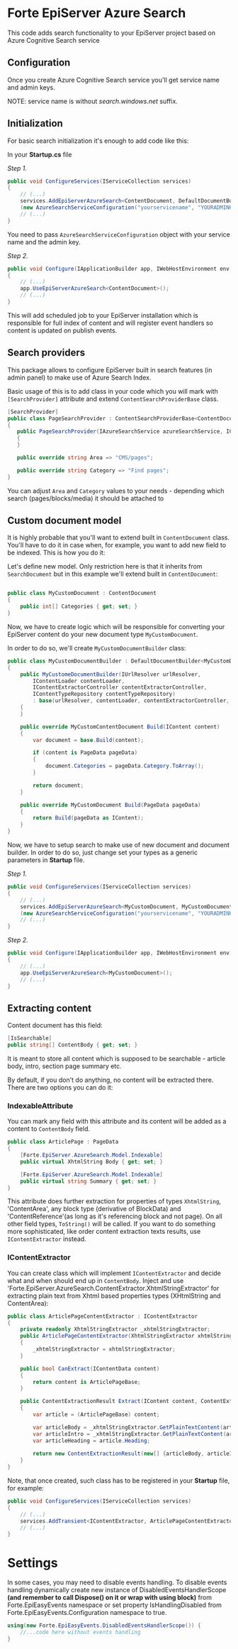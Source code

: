 # Forte EpiServer Azure Search

This code adds search functionality to your EpiServer project based on Azure Cognitive Search service

## Configuration

Once you create Azure Cognitive Search service you'll get service name and admin keys.

NOTE: service name is without _search.windows.net_ suffix.

## Initialization

For basic search initialization it's enough to add code like this:

In your **Startup.cs** file

_Step 1._
```c#
public void ConfigureServices(IServiceCollection services)
{
    // (...)
    services.AddEpiServerAzureSearch<ContentDocument, DefaultDocumentBuilder>
    (new AzureSearchServiceConfiguration("yourservicename", "YOURADMINKEY")); 
    // (...)
}
```
You need to pass `AzureSearchServiceConfiguration` object with your service name and the admin key. 

_Step 2._
```c#
public void Configure(IApplicationBuilder app, IWebHostEnvironment env)
{
    // (...)
    app.UseEpiServerAzureSearch<ContentDocument>();
    // (...)
}
```

This will add scheduled job to your EpiServer installation which is responsible for full index of content 
and will register event handlers so content is updated on publish events. 

## Search providers

 This package allows to configure EpiServer built in search features (in admin panel) to make use of Azure Search Index. 
 
 Basic usage of this is to add class in your code which you will mark with `[SearchProvider]` attribute and extend `ContentSearchProviderBase` class.
 
 ```c#
[SearchProvider]
public class PageSearchProvider : ContentSearchProviderBase<ContentDocument>
{
    public PageSearchProvider(IAzureSearchService azureSearchService, IContentLanguageAccessor contentLanguageAccessor) : base(azureSearchService, contentLanguageAccessor)
    {
    }

    public override string Area => "CMS/pages";

    public override string Category => "Find pages";
}
```
You can adjust `Area` and `Category` values to your needs - depending which search (pages/blocks/media) it should be attached to 

## Custom document model

It is highly probable that you'll want to extend built in `ContentDocument` class. You'll have to do it in case when, for example, you want to add new field to be indexed. This is how you do it:

Let's define new model. Only restriction here is that it inherits from `SearchDocument` but in this example we'll extend built in `ContentDocument`:

```c#

public class MyCustomDocument : ContentDocument
{
    public int[] Categories { get; set; }
}
```

Now, we have to create logic which will be responsible for converting your EpiServer content do your new document type `MyCustomDocument`. 

In order to do so, we'll create `MyCustomDocumentBuilder` class:

```c#
public class MyCustomDocumentBuilder : DefaultDocumentBuilder<MyCustomDocument>
{
    public MyCustomeDocumentBuilder(IUrlResolver urlResolver, 
        IContentLoader contentLoader, 
        IContentExtractorController contentExtractorController,
        IContentTypeRepository contentTypeRepository)
        : base(urlResolver, contentLoader, contentExtractorController, contentTypeRepository)
    {
    }

    public override MyCustomContentDocument Build(IContent content)
    {
        var document = base.Build(content);

        if (content is PageData pageData)
        {
            document.Categories = pageData.Category.ToArray();
        }

        return document;
    }

    public override MyCustomDocument Build(PageData pageData)
    {
        return Build(pageData as IContent);
    }
}
``` 

Now, we have to setup search to make use of new document and document builder. In order to do so, just change set your types as a generic parameters in **Startup** file.

_Step 1._
```c#
public void ConfigureServices(IServiceCollection services)
{
    // (...)
    services.AddEpiServerAzureSearch<MyCustomDocument, MyCustomDocumentBuilder>
    (new AzureSearchServiceConfiguration("yourservicename", "YOURADMINKEY")); 
    // (...)
}
```
_Step 2._
```c#
public void Configure(IApplicationBuilder app, IWebHostEnvironment env)
{
    // (...)
    app.UseEpiServerAzureSearch<MyCustomDocument>();
    // (...)
}
```

## Extracting content

Content document has this field:

```c#
[IsSearchable]
public string[] ContentBody { get; set; }
```

It is meant to store all content which is supposed to be searchable - article body, intro, section page summary etc.

By default, if you don't do anything, no content will be extracted there. There are two options you can do it:

### IndexableAttribute

You can mark any field with this attribute and its content will be added as a content to `ContentBody` field.

```c#
public class ArticlePage : PageData
{
    [Forte.EpiServer.AzureSearch.Model.Indexable]
    public virtual XhtmlString Body { get; set; }

    [Forte.EpiServer.AzureSearch.Model.Indexable]
    public virtual string Summary { get; set; }
}
```

This attribute does further extraction for properties of types `XhtmlString`, 'ContentArea', any block type (derivative of BlockData) and 'ContentReference'(as long as it's referencing block and not page). On all other field types, `ToString()` will be called. If you want to do something more sophisticated, like order content extraction texts results, use `IContentExtractor` instead.

### IContentExtractor

You can create class which will implement `IContentExtractor` and decide what and when should end up in `ContentBody`. Inject and use 'Forte.EpiServer.AzureSearch.ContentExtractor.XhtmlStringExtractor' for extracting plain text from Xhtml based properties types (XHtmlString and ContentArea):

```c#
public class ArticlePageContentExtractor : IContentExtractor
{
    private readonly XhtmlStringExtractor _xhtmlStringExtractor;
    public ArticlePageContentExtractor(XhtmlStringExtractor xhtmlStringExtractor)
    {
        _xhtmlStringExtractor = xhtmlStringExtractor;
    }

    public bool CanExtract(IContentData content)
    {
        return content is ArticlePageBase;
    }

    public ContentExtractionResult Extract(IContent content, ContentExtractorController extractor)
    {
        var article = (ArticlePageBase) content;

        var articleBody = _xhtmlStringExtractor.GetPlainTextContent(article.Body, extractor);
        var articleIntro = _xhtmlStringExtractor.GetPlainTextContent(article.Intro, extractor);
        var articleHeading = article.Heading;
        
        return new ContentExtractionResult(new[] {articleBody, articleIntro, articleHeading}, null);
    }
}
```

Note, that once created, such class has to be registered in your **Startup** file, for example:

```c#
public void ConfigureServices(IServiceCollection services)
{
    // (...)
    services.AddTransient<IContentExtractor, ArticlePageContentExtractor>(); 
    // (...)
}
```

# Settings

In some cases, you may need to disable events handling. To disable events handling dynamically create new instance of DisabledEventsHandlerScope **(and remember to call Dispose() on it or wrap with using block)** from Forte.EpiEasyEvents namespace or set property IsHandlingDisabled from Forte.EpiEasyEvents.Configuration namespace to true.


```cs
using(new Forte.EpiEasyEvents.DisabledEventsHandlerScope()) {
    //...code here without events handling
}
```
